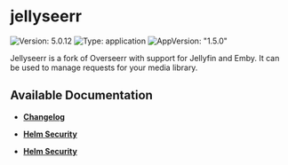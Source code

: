 # jellyseerr

![Version: 5.0.12](https://img.shields.io/badge/Version-5.0.12-informational?style=flat-square) ![Type: application](https://img.shields.io/badge/Type-application-informational?style=flat-square) ![AppVersion: "1.5.0"](https://img.shields.io/badge/AppVersion-"1.5.0"-informational?style=flat-square)

Jellyseerr is a fork of Overseerr with support for Jellyfin and Emby. It can be used to manage requests for your media library.

## Available Documentation

- [**Changelog**](CHANGELOG)

- [**Helm Security**](container-security)

- [**Helm Security**](helm-security)

